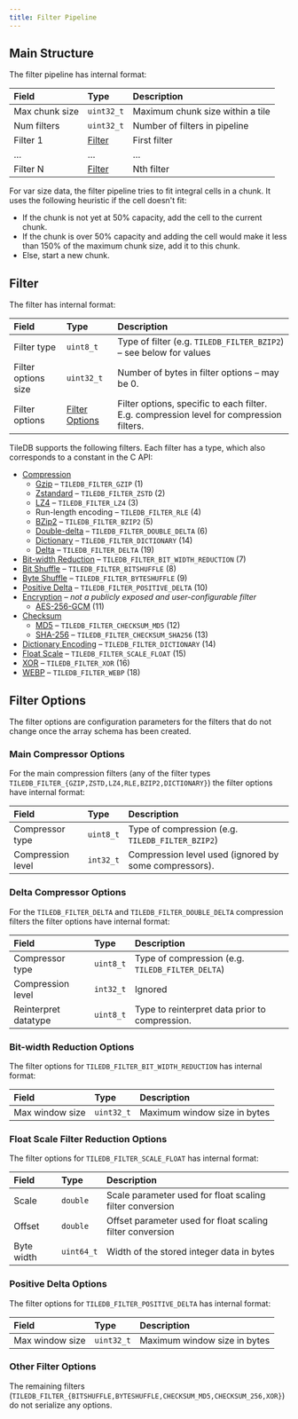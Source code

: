 ```yaml
---
title: Filter Pipeline
---
```


## Main Structure

The filter pipeline has internal format:

| **Field** | **Type** | **Description** |
| :--- | :--- | :--- |
| Max chunk size | `uint32_t` | Maximum chunk size within a tile |
| Num filters | `uint32_t` | Number of filters in pipeline |
| Filter 1 | [Filter](#filter) | First filter |
| … | … | … |
| Filter N | [Filter](#filter) | Nth filter |

For var size data, the filter pipeline tries to fit integral cells in a chunk. It uses the following heuristic if the cell doesn't fit:

* If the chunk is not yet at 50% capacity, add the cell to the current chunk.
* If the chunk is over 50% capacity and adding the cell would make it less than 150% of the maximum chunk size, add it to this chunk.
* Else, start a new chunk.

## Filter

The filter has internal format:

| **Field** | **Type** | **Description** |
| :--- | :--- | :--- |
| Filter type | `uint8_t` | Type of filter \(e.g. `TILEDB_FILTER_BZIP2`\) – see below for values |
| Filter options size | `uint32_t` | Number of bytes in filter options – may be 0. |
| Filter options | [Filter Options](#filter-options) | Filter options, specific to each filter. E.g. compression level for compression filters. |

TileDB supports the following filters. Each filter has a type, which also corresponds to a constant in the C API:
* [Compression](./tile.md#compression-filters)
    * [Gzip](https://www.gnu.org/software/gzip/) – `TILEDB_FILTER_GZIP` (1)
    * [Zstandard](https://facebook.github.io/zstd/) – `TILEDB_FILTER_ZSTD` (2)
    * [LZ4](https://lz4.org/) – `TILEDB_FILTER_LZ4` (3)
    * Run-length encoding – `TILEDB_FILTER_RLE` (4)
    * [BZip2](http://sourceware.org/bzip2/) – `TILEDB_FILTER_BZIP2` (5)
    * [Double-delta](filters/double_delta.md) – `TILEDB_FILTER_DOUBLE_DELTA` (6)
    * [Dictionary](filters/dictionary_encoding.md) – `TILEDB_FILTER_DICTIONARY` (14)
    * [Delta](filters/delta.md) – `TILEDB_FILTER_DELTA` (19)
* [Bit-width Reduction](./tile.md#bit-width-reduction-filter) – `TILEDB_FILTER_BIT_WIDTH_REDUCTION` (7)
* [Bit Shuffle](./tile.md#byteshuffle-filter) – `TILEDB_FILTER_BITSHUFFLE` (8)
* [Byte Shuffle](./tile.md#bitshuffle-filter) – `TILEDB_FILTER_BYTESHUFFLE` (9)
* [Positive Delta](./tile.md#positive-delta-encoding-filter) – `TILEDB_FILTER_POSITIVE_DELTA` (10)
* [Encryption](./tile.md#encryption-filters) – _not a publicly exposed and user-configurable filter_
    * [AES-256-GCM](https://en.wikipedia.org/wiki/Galois/Counter_Mode) (11)
* [Checksum](./tile.md#checksum-filters)
    * [MD5](https://en.wikipedia.org/wiki/MD5) – `TILEDB_FILTER_CHECKSUM_MD5` (12)
    * [SHA-256](https://en.wikipedia.org/wiki/SHA-2) – `TILEDB_FILTER_CHECKSUM_SHA256` (13)
* [Dictionary Encoding](./filters/dictionary_encoding.md) – `TILEDB_FILTER_DICTIONARY` (14)
* [Float Scale](./filters/float_scale.md) – `TILEDB_FILTER_SCALE_FLOAT` (15)
* [XOR](./filters/xor.md) – `TILEDB_FILTER_XOR` (16)
* [WEBP](./filters/webp.md) – `TILEDB_FILTER_WEBP` (18)

## Filter Options

The filter options are configuration parameters for the filters that do not change once the array schema has been created.

### Main Compressor Options

For the main compression filters \(any of the filter types `TILEDB_FILTER_{GZIP,ZSTD,LZ4,RLE,BZIP2,DICTIONARY}`\) the filter options have internal format:

| **Field** | **Type** | **Description** |
| :--- | :--- | :--- |
| Compressor type | `uint8_t` | Type of compression \(e.g. `TILEDB_FILTER_BZIP2`\) |
| Compression level | `int32_t` | Compression level used \(ignored by some compressors\). |

### Delta Compressor Options

For the `TILEDB_FILTER_DELTA` and `TILEDB_FILTER_DOUBLE_DELTA` compression filters the filter options have internal format:

| **Field** | **Type** | **Description** |
| :--- | :--- | :--- |
| Compressor type | `uint8_t` | Type of compression \(e.g. `TILEDB_FILTER_DELTA`\) |
| Compression level | `int32_t` | Ignored |
| Reinterpret datatype | `uint8_t` | Type to reinterpret data prior to compression. |

### Bit-width Reduction Options

The filter options for `TILEDB_FILTER_BIT_WIDTH_REDUCTION` has internal format:

| **Field** | **Type** | **Description** |
| :--- | :--- | :--- |
| Max window size | `uint32_t` | Maximum window size in bytes |

### Float Scale Filter Reduction Options

The filter options for `TILEDB_FILTER_SCALE_FLOAT` has internal format:

| **Field** | **Type** | **Description** |
| :--- | :--- | :--- |
| Scale | `double` | Scale parameter used for float scaling filter conversion |
| Offset | `double` | Offset parameter used for float scaling filter conversion |
| Byte width | `uint64_t` | Width of the stored integer data in bytes |

### Positive Delta Options

The filter options for `TILEDB_FILTER_POSITIVE_DELTA` has internal format:

| **Field** | **Type** | **Description** |
| :--- | :--- | :--- |
| Max window size | `uint32_t` | Maximum window size in bytes |

### Other Filter Options

The remaining filters \(`TILEDB_FILTER_{BITSHUFFLE,BYTESHUFFLE,CHECKSUM_MD5,CHECKSUM_256,XOR}`\) do not serialize any options.
